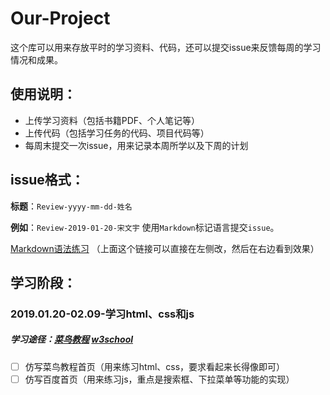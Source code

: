 # Our-Project
这个库可以用来存放平时的学习资料、代码，还可以提交issue来反馈每周的学习情况和成果。
## 使用说明：
- 上传学习资料（包括书籍PDF、个人笔记等）
- 上传代码（包括学习任务的代码、项目代码等）
- 每周末提交一次issue，用来记录本周所学以及下周的计划
## issue格式：
**标题**：`Review-yyyy-mm-dd-姓名`

**例如**：`Review-2019-01-20-宋文宇`
使用`Markdown`标记语言提交`issue`。

[Markdown语法练习](https://www.zybuluo.com/mdeditor?url=https://www.zybuluo.com/static/editor/md-help.markdown)
（上面这个链接可以直接在左侧改，然后在右边看到效果）

## 学习阶段：
### 2019.01.20-02.09-学习html、css和js
##### 学习途径：[菜鸟教程](http://www.runoob.com/)      [w3school](http://www.w3school.com.cn/) 
- [ ] 仿写菜鸟教程首页（用来练习html、css，要求看起来长得像即可）
- [ ] 仿写百度首页（用来练习js，重点是搜索框、下拉菜单等功能的实现）
